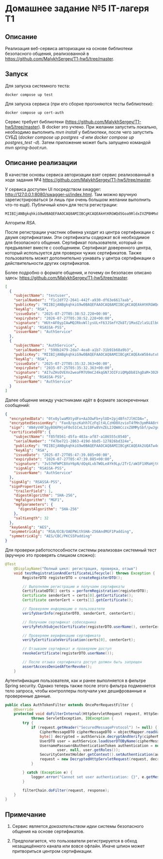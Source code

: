 # Домашнее задание №5 IT-лагеря Т1

## Описание
Реализация веб-сервиса авторизации на основе библиотеки 
безопасного общения, реализованной в https://github.com/MalykhSergey/T1-hw5/tree/master.

## Запуск
Для запуска системного теста:
```shell
docker compose up test
```

Для запуска сервиса (при его сборке прогоняются тесты библиотеки):

```shell
docker compose up cert-auth
```

Сервис требует библиотеки (https://github.com/MalykhSergey/T1-hw5/tree/master). В docker это учтено.
При желании запустить локально, необходимо выполнить *mvn install* у библиотеки, после чего
запустить СУБД (*docker compose up postgres -d* или *docker compose up postgres_test -d*). Затем приложение
может быть запущено командой *mvn spring-boot:run*.

## Описание реализации

В качестве основы сервиса авторизации взят сервис реализованный в ходе задания №4 https://github.com/MalykhSergey/T1-hw5/tree/master.

У сервиса доступен UI посредством swagger: http://127.0.0.1:8080/swagger-ui/index.html. 
Там можно вручную зарегистрироваться (и лишь при очень большом желании выполнить что-то ещё).
Публичный ключ для теста регистрации:
```
MIIBIjANBgkqhkiG9w0BAQEFAAOCAQ8AMIIBCgKCAQEAkHtKRGWQd5Goa9RldxIVZPBHMx8AW828n8+zmzex3F2SRWqItRm4L7AisooIOKIkhXEzLokDEmo6NfMhKydHBJl9KEczfQnKq+8v2e1109BwigDYnvMz5dooQe8BoLu7moFXC25H9or1YssnBVSUdh5masrklksOLkKolDtn1XqKUDlk00iu4dJJzWZUJAoRLtK+phtD8A9aUT3JamFCky41oRQThoJLzwVrW29q6GQQDlyuy2GyCgv9nERYyn2suGvnXE+p/pRQjNBehKnBVLojv2udMAovvWx4Z9cJpEg4tytwuJ5V3D9bESOwDraFHGetybGOVQybi5CVsDaRYQIDAQAB
```
Алгоритм *RSA*.

После регистрации участник обмена уходит из центра сертификации с двумя сертификатами.
Эти сертификаты содержат всё необходимое для безопасного общения. Сертификат пользователя, который он предъявляет
вместе с сообщением. Сертификат доверенного центра, который используется для проверки чужих сертификатов. Также пользователь
может дополнительно узнавать у центра сертификации о действительности других сертификатов.

Более подробно о формате общения, и почему он безопасен описано здесь: https://github.com/MalykhSergey/T1-hw5/tree/master.
```json
[
  {
    "subjectName": "testuser",
    "serialNumber": "f1c2df72-2641-442f-a930-df63e6617aab",
    "publicKey": "MIIBIjANBgkqhkiG9w0BAQEFAAOCAQ8AMIIBCgKCAQEAkHtKRGWQd5Goa9RldxIVZPBHMx8AW828n8+zmzex3F2SRWqItRm4L7AisooIOKIkhXEzLokDEmo6NfMhKydHBJl9KEczfQnKq+8v2e1109BwigDYnvMz5dooQe8BoLu7moFXC25H9or1YssnBVSUdh5masrklksOLkKolDtn1XqKUDlk00iu4dJJzWZUJAoRLtK+phtD8A9aUT3JamFCky41oRQThoJLzwVrW29q6GQQDlyuy2GyCgv9nERYyn2suGvnXE+p/pRQjNBehKnBVLojv2udMAovvWx4Z9cJpEg4tytwuJ5V3D9bESOwDraFHGetybGOVQybi5CVsDaRYQIDAQAB",
    "keyAlg": "RSA",
    "issueDate": "2025-07-27T05:38:52.228+00:00",
    "expiryDate": "2026-07-27T05:38:52.228+00:00",
    "signature": "HUt+AF0ypIAwMQJRkvWllysUL+F63JSmfYZk8T/1MxdZzlaSLElbCrJbXuTE+qA2sIoIDNhyshW0127ONFNkN9phBFAH5Y9LS+r4ckNwYbrYqZrfmVOPN/GUat7m7JAkDYoKp21JGKj3GyNMkA7g5lOakG15DryCo4ixbzfZjUi3Hhm7SoJbgZ4s6l9uF0sGqNOZY1lQcSuVMlxtVnxcJT5+YNJ7gOvCqZS4f5KaC+zXGOH/6SyhBLoBvZLIkJmjDdDMzOsYjOjuS67CzUFHl/gpF8KiYV7nMNKVyi/nX/XOCD3dnm3Nfwtf6dzAlM5F57ll0rzJqWSdidYL+qvCQw==",
    "signAlg": "RSASSA-PSS",
    "issuerName": "AuthService"
  },
  {
    "subjectName": "AuthService",
    "serialNumber": "590b2479-2da7-4ea8-a1b7-31b91b68a9b3",
    "publicKey": "MIIBIjANBgkqhkiG9w0BAQEFAAOCAQ8AMIIBCgKCAQEAxW584utvFsYg1cCOMw0Y8dHakIS85i8GtWsmwgBBkWANAXjyNoKlsHiOQMncP3r2le4DSpGi2x3lG8ddmarEv1dnahWYWe7ZqSz3OEkPfQyFsKcBCiRbJdA+M9ohLv8A67UjPHyrlxiJ+5APUdU2fa+rli1VRktRR9BC+zoos0tNt+r/V+zhx+1noa/j1weM0GPBVzRzW8Q5b+OJ5YA6oCeS5wGpWDjpw2jTIj2o/T3AtZ8hqlnKyw2gyslAZ/3d3CC7wAmDt/jOs3oist4+lJ9O/VYKPHERPkc8lVkMS4p+Eu+JnPcEF9yK3ACiA0wr7zp1V19dVAeE9ceM4W5nzQIDAQAB",
    "keyAlg": "RSA",
    "issueDate": "2025-07-27T05:35:32.363+00:00",
    "expiryDate": "2035-07-25T05:35:32.363+00:00",
    "signature": "AI7uZHsOVEXn2weaFM7U9mC24kqGN7JOIFziQMpDb81hgDaM+302KsglUsGj5kCI/pcv44qFSt2oem671/3oi3fa9lhyFNnQ5aavT1BPUZQtqLMR5gNnvPf6Q+EGFijv8lnSdbf17S3rJ+2GBiEv/gx5ClpBKuQdsmq5GN/q4pRE5D4ao9WxWxKnFrZk7zIuvA5bPDm4NwMoqHfnaPYQ0jiFvn2QALDmUKR9TxqIA/sct+YcCc1/Gsyq4QhNxv9ip9WZGzExLUva7dK61UAPqeuA53/OQqHc84lPfPz8e1POlsIgxIWLoDMJxX+sFcbB3znZq3pg/+66/OXE8MNMyg==",
    "signAlg": "RSASSA-PSS",
    "issuerName": "AuthService"
  }
]
```

Далее общение между участниками идёт в формате засекреченных сообщений:
```json
{
  "encryptedData": "0tx0ylwaMXtydFo+Aa3OwFb+ylUD+2pj4Bfn7JlKCDA=",
  "encryptedSessionKey": "Fax8/qszKahh7CzFqlt4LCzHO0XzvioT4fMn3ymM4A8rCHWs5KRAaigyX94Ssmvi0axAb4f6f+OXKWgZsgUUGRpQZvmVnLEJWpx6bzzgdtFSpwdWGpzQ3B1HBKbTyWhRgBtbxoObFM6+fVTsLgzpfYDdH37UC+1PKjB2DQybNX+yOOtIjO2seiYQIcR7mUFwotjuy+shZ50yx1hpzdbMcu8mVRDz+LgiF2njmGuT9Bcub0nKc7mg0Pb/SpcRVz4KU5OR6WeT72PUrsjCAohQ/m0u6gSP6pmq1i/GEFSLNKh7FUAgnkR4jaP5HvYcssJXej2IKuY04jxL0H3QwR+EhA==",
  "sign": "AN4yV4F3gy8O6PHjoF0o51CeL3z18Fw8VnZEL2JQWACczxZ8MMySbf/pwJgnS1tpMR1ybGAhWjravK20ZQEx6nnCdK6dM3hqLyWmb/qmPYvDgSvneJGhclFPW6vrdj13T0sADkEEQMIuc4uWQgU2luJVGaCzA/EFs2wo6wdCbC52D541WOq5KSkbfeAB4fxTD/CpSQXcKH0LkyoRteAC4gKj2qWCV32rFJkIpt6scgGprF/CD4TOnOQ2klaC4wUTZxaTwqOrVwu3OvLSAL/gE0InSQRkiGoa7PZfTMWEVCxttOTii9VJRVKpcuMYqee55sU49Ko2JWMn2MHn9Mi+gg==",
  "certificateDTO": {
    "subjectName": "f85f8561-d5fa-403a-af87-a186555c0540",
    "serialNumber": "f47be721-2863-419d-bbd5-127826bd324e",
    "publicKey": "MIIBIjANBgkqhkiG9w0BAQEFAAOCAQ8AMIIBCgKCAQEAk2UQATw4oaDi8CszOHOt7gvO0dG4wArqzfsXzrCHXqZ+Z494Fz5LxdRD28TmTqRI2PJ27L6xuDwpD5BEpYBwftq67L0wFO7QA17q5ihEvDqEja8fmfVdlufKOQ/+sRmQtn40H3+sxxcxUVjCXA9v9DK9d06/xi4HSoeBvZ7nRu9ixE/hAg3CHpR1P2NoP98DaZbn0RmEYDTFRkJTvFtkmpsHxblccUQnCUQ8w2CpvUl2owIlbZThOlk06gqao6TLoN/Kwan3MuAXZtyBCUQkrjyC2/ybsoEcki9aYJrktahhXADg86xGeI9NzJg6Qh3lOClQMYaAyxm6dfIOqloJKwIDAQAB",
    "keyAlg": "RSA",
    "issueDate": "2025-07-27T05:47:39.085+00:00",
    "expiryDate": "2026-07-27T05:47:39.085+00:00",
    "signature": "3v57HFWPC8XoY6pN/dQq4Lvb7WOLeAYk9Lp/2TrI/aW3F1XMaHjtCfiqtfPJX3nBbfrpO8R3HuwSvG9y7hg9vNXgBN/ULLHwbP73+0Tg4VzJWU2Ta1lVwdSTLqRUE9shsMd77AlG/uR6jvkDAfCGWKTaB1xxcnfjx850NlD/P+Ocz7XprNm9HXlU2uwFS8zrOycWFfWrnVCIjz0ZO3tDkFz5mxIWd3PPuXJZ+/XknjM1MEaBbjLIkyz4punj9E16iZLYITsXkzvogT324y0HvSo6tMw+vhbzCzWekaKBX2pWm8gizmh0FY6gtmlvivbu5OId95PHVJ4X/jqdPdmHMA==",
    "signAlg": "RSASSA-PSS",
    "issuerName": "AuthService"
  },
  "signAlg": "RSASSA-PSS",
  "signProperties": {
    "trailerField": 1,
    "digestAlgorithm": "SHA-256",
    "mgfalgorithm": "MGF1",
    "mgfparameters": {
      "digestAlgorithm": "SHA-256"
    },
    "saltLength": 32
  },
  "keyGenAlg": "AES",
  "asymmetricAlg": "RSA/ECB/OAEPWithSHA-256AndMGF1Padding",
  "symmetricAlg": "AES/CBC/PKCS5Padding"
}
```

Для проверки работоспособности системы реализован системный тест (вручную это проверять слишком сложно):
```java
@Test
    @DisplayName("Полный цикл: регистрация, проверка, отзыв")
    void testRegistrationAndCertificateLifecycle() throws Exception {
        RegisterDTO registerDTO = createRegisterDTO();

        // Выполняем регистрацию и получаем сертификаты
        CertificateDTO[] certs = performRegistration(registerDTO);
        Certificate senderCert = certs[0].getCertificate();
        Certificate centerCert = certs[1].getCertificate();

        // Проверяем информацию о пользователе
        verifyUserInfo(registerDTO, senderCert, centerCert);

        // Получаем сертификат собеседника
        verifyFetchSubjectCertificate(registerDTO.userName(), centerCert, certs[0]);

        // Проверяем верификацию сертификата
        verifyCertificateVerification(certs[0], centerCert);

        // Отзываем сертификат и проверяем доступ
        revokeCertificate(registerDTO.userName());

        // После отзыва сертификата доступ должен быть запрещен
        assertAccessDeniedAfterRevoke();
    }
```

Аутентификация пользователя, как и ранее выполняется в фильтре Spring security. Однако теперь также после
этого фильтра подменяется тело запроса, чтобы контроллеры получали уже дешифрованные и проверенные данные.

```java
public class AuthTokenFilter extends OncePerRequestFilter {
    @Override
    protected void doFilterInternal(HttpServletRequest request, HttpServletResponse response, FilterChain filterChain)
            throws ServletException, IOException {
        try {
            if (request.getHeader("SecuredMessageProtocol") != null) {
                CipherMessageDTO cipherMessageDTO = objectMapper.readValue(request.getInputStream().readAllBytes(), CipherMessageDTO.class);
                byte[] decrypted = authService.decryptAndVerify(cipherMessageDTO);
                UserDTO user = authService.loadUserDTOByName(cipherMessageDTO.getCertificateDTO().getSubjectName());
                UsernamePasswordAuthenticationToken authentication = new UsernamePasswordAuthenticationToken(
                        user, null, user.getRoles());
                SecurityContextHolder.getContext().setAuthentication(authentication);
                request = new DecryptedHttpServletRequest(request, decrypted);
            }

        } catch (Exception e) {
            logger.error("Cannot set user authentication: {}", e.getMessage());
        }

        filterChain.doFilter(request, response);
    }
}
```

## Примечание

1. Сервис является *доказательством идеи* системы безопасного общения на основе сертификатов.

2. Предполагается, что пользователи регистрируется в обход незащищённого канала или вовсе офлайн.
   Иначе шпион может притвориться центром сертификации.

